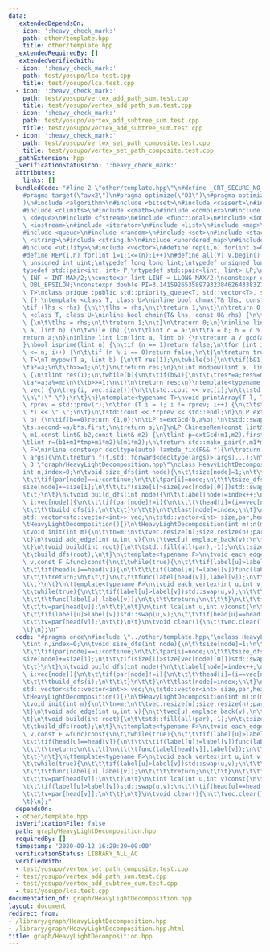 ```yaml
---
data:
  _extendedDependsOn:
  - icon: ':heavy_check_mark:'
    path: other/template.hpp
    title: other/template.hpp
  _extendedRequiredBy: []
  _extendedVerifiedWith:
  - icon: ':heavy_check_mark:'
    path: test/yosupo/lca.test.cpp
    title: test/yosupo/lca.test.cpp
  - icon: ':heavy_check_mark:'
    path: test/yosupo/vertex_add_path_sum.test.cpp
    title: test/yosupo/vertex_add_path_sum.test.cpp
  - icon: ':heavy_check_mark:'
    path: test/yosupo/vertex_add_subtree_sum.test.cpp
    title: test/yosupo/vertex_add_subtree_sum.test.cpp
  - icon: ':heavy_check_mark:'
    path: test/yosupo/vertex_set_path_composite.test.cpp
    title: test/yosupo/vertex_set_path_composite.test.cpp
  _pathExtension: hpp
  _verificationStatusIcon: ':heavy_check_mark:'
  attributes:
    links: []
  bundledCode: "#line 2 \"other/template.hpp\"\n#define _CRT_SECURE_NO_WARNINGS\n\
    #pragma target(\"avx2\")\n#pragma optimize(\"O3\")\n#pragma optimize(\"unroll-loops\"\
    )\n#include <algorithm>\n#include <bitset>\n#include <cassert>\n#include <cfloat>\n\
    #include <climits>\n#include <cmath>\n#include <complex>\n#include <ctime>\n#include\
    \ <deque>\n#include <fstream>\n#include <functional>\n#include <iomanip>\n#include\
    \ <iostream>\n#include <iterator>\n#include <list>\n#include <map>\n#include <memory>\n\
    #include <queue>\n#include <random>\n#include <set>\n#include <stack>\n#include\
    \ <string>\n#include <string.h>\n#include <unordered_map>\n#include <unordered_set>\n\
    #include <utility>\n#include <vector>\n#define rep(i,n) for(int i=0;i<(n);i++)\n\
    #define REP(i,n) for(int i=1;i<=(n);i++)\n#define all(V) V.begin(),V.end()\ntypedef\
    \ unsigned int uint;\ntypedef long long lint;\ntypedef unsigned long long ulint;\n\
    typedef std::pair<int, int> P;\ntypedef std::pair<lint, lint> LP;\nconstexpr int\
    \ INF = INT_MAX/2;\nconstexpr lint LINF = LLONG_MAX/2;\nconstexpr double eps =\
    \ DBL_EPSILON;\nconstexpr double PI=3.141592653589793238462643383279;\ntemplate<class\
    \ T>\nclass prique :public std::priority_queue<T, std::vector<T>, std::greater<T>>\
    \ {};\ntemplate <class T, class U>\ninline bool chmax(T& lhs, const U& rhs) {\n\
    \tif (lhs < rhs) {\n\t\tlhs = rhs;\n\t\treturn 1;\n\t}\n\treturn 0;\n}\ntemplate\
    \ <class T, class U>\ninline bool chmin(T& lhs, const U& rhs) {\n\tif (lhs > rhs)\
    \ {\n\t\tlhs = rhs;\n\t\treturn 1;\n\t}\n\treturn 0;\n}\ninline lint gcd(lint\
    \ a, lint b) {\n\twhile (b) {\n\t\tlint c = a;\n\t\ta = b; b = c % b;\n\t}\n\t\
    return a;\n}\ninline lint lcm(lint a, lint b) {\n\treturn a / gcd(a, b) * b;\n\
    }\nbool isprime(lint n) {\n\tif (n == 1)return false;\n\tfor (int i = 2; i * i\
    \ <= n; i++) {\n\t\tif (n % i == 0)return false;\n\t}\n\treturn true;\n}\ntemplate<typename\
    \ T>\nT mypow(T a, lint b) {\n\tT res(1);\n\twhile(b){\n\t\tif(b&1)res*=a;\n\t\
    \ta*=a;\n\t\tb>>=1;\n\t}\n\treturn res;\n}\nlint modpow(lint a, lint b, lint m)\
    \ {\n\tlint res(1);\n\twhile(b){\n\t\tif(b&1){\n\t\t\tres*=a;res%=m;\n\t\t}\n\t\
    \ta*=a;a%=m;\n\t\tb>>=1;\n\t}\n\treturn res;\n}\ntemplate<typename T>\nvoid printArray(std::vector<T>&\
    \ vec) {\n\trep(i, vec.size()){\n\t\tstd::cout << vec[i];\n\t\tstd::cout<<(i==(int)vec.size()-1?\"\
    \\n\":\" \");\n\t}\n}\ntemplate<typename T>\nvoid printArray(T l, T r) {\n\tT\
    \ rprev = std::prev(r);\n\tfor (T i = l; i != rprev; i++) {\n\t\tstd::cout <<\
    \ *i << \" \";\n\t}\n\tstd::cout << *rprev << std::endl;\n}\nLP extGcd(lint a,lint\
    \ b) {\n\tif(b==0)return {1,0};\n\tLP s=extGcd(b,a%b);\n\tstd::swap(s.first,s.second);\n\
    \ts.second-=a/b*s.first;\n\treturn s;\n}\nLP ChineseRem(const lint& b1,const lint&\
    \ m1,const lint& b2,const lint& m2) {\n\tlint p=extGcd(m1,m2).first;\n\tlint tmp=(b2-b1)*p%m2;\n\
    \tlint r=(b1+m1*tmp+m1*m2)%(m1*m2);\n\treturn std::make_pair(r,m1*m2);\n}\ntemplate<typename\
    \ F>\ninline constexpr decltype(auto) lambda_fix(F&& f){\n\treturn [f=std::forward<F>(f)](auto&&...\
    \ args){\n\t\treturn f(f,std::forward<decltype(args)>(args)...);\n\t};\n}\n#line\
    \ 3 \"graph/HeavyLightDecomposition.hpp\"\nclass HeavyLightDecomposition{\n\t\
    int n,index=0;\n\tvoid size_dfs(int node){\n\t\tsize[node]=1;\n\t\tfor(int &i:vec[node]){\n\
    \t\t\tif(par[node]==i)continue;\n\t\t\tpar[i]=node;\n\t\t\tsize_dfs(i);\n\t\t\t\
    size[node]+=size[i];\n\t\t\tif(size[i]>size[vec[node][0]])std::swap(i,vec[node][0]);\n\
    \t\t}\n\t}\n\tvoid build_dfs(int node){\n\t\tlabel[node]=index++;\n\t\tfor(int&\
    \ i:vec[node]){\n\t\t\tif(par[node]!=i){\n\t\t\t\thead[i]=(i==vec[node][0]?head[node]:i);\n\
    \t\t\t\tbuild_dfs(i);\n\t\t\t}\n\t\t}\n\t\tlast[node]=index;\n\t}\npublic:\n\t\
    std::vector<std::vector<int>> vec;\n\tstd::vector<int> size,par,head,label,last;\n\
    \tHeavyLightDecomposition(){}\n\tHeavyLightDecomposition(int m):n(m){init(n);}\n\
    \tvoid init(int m){\n\t\tn=m;\n\t\tvec.resize(n);size.resize(n);par.resize(n);head.resize(n);label.resize(n);last.resize(n);\n\
    \t}\n\tvoid add_edge(int u,int v){\n\t\tvec[u].emplace_back(v);\n\t\tvec[v].emplace_back(u);\n\
    \t}\n\tvoid build(int root){\n\t\tstd::fill(all(par),-1);\n\t\tsize_dfs(root);\n\
    \t\tbuild_dfs(root);\n\t}\n\ttemplate<typename F>\n\tvoid each_edge(int u,int\
    \ v,const F &func)const{\n\t\twhile(true){\n\t\t\tif(label[u]>label[v])std::swap(u,v);\n\
    \t\t\tif(head[u]==head[v]){\n\t\t\t\tif(label[u]!=label[v])func(label[u]+1,label[v]);\n\
    \t\t\t\treturn;\n\t\t\t}\n\t\t\tfunc(label[head[v]],label[v]);\n\t\t\tv=par[head[v]];\n\
    \t\t}\n\t}\n\ttemplate<typename F>\n\tvoid each_vertex(int u,int v,const F& func)const{\n\
    \t\twhile(true){\n\t\t\tif(label[u]>label[v])std::swap(u,v);\n\t\t\tif(head[u]==head[v]){\n\
    \t\t\t\tfunc(label[u],label[v]);\n\t\t\t\treturn;\n\t\t\t}\n\t\t\tfunc(label[head[v]],label[v]);\n\
    \t\t\tv=par[head[v]];\n\t\t}\n\t}\n\tint lca(int u,int v)const{\n\t\twhile(true){\n\
    \t\t\tif(label[u]>label[v])std::swap(u,v);\n\t\t\tif(head[u]==head[v])return u;\n\
    \t\t\tv=par[head[v]];\n\t\t}\n\t}\n\tvoid clear(){\n\t\tvec.clear();size.clear();par.clear();head.clear();label.clear();last.clear();\n\
    \t}\n};\n"
  code: "#pragma once\n#include \"../other/template.hpp\"\nclass HeavyLightDecomposition{\n\
    \tint n,index=0;\n\tvoid size_dfs(int node){\n\t\tsize[node]=1;\n\t\tfor(int &i:vec[node]){\n\
    \t\t\tif(par[node]==i)continue;\n\t\t\tpar[i]=node;\n\t\t\tsize_dfs(i);\n\t\t\t\
    size[node]+=size[i];\n\t\t\tif(size[i]>size[vec[node][0]])std::swap(i,vec[node][0]);\n\
    \t\t}\n\t}\n\tvoid build_dfs(int node){\n\t\tlabel[node]=index++;\n\t\tfor(int&\
    \ i:vec[node]){\n\t\t\tif(par[node]!=i){\n\t\t\t\thead[i]=(i==vec[node][0]?head[node]:i);\n\
    \t\t\t\tbuild_dfs(i);\n\t\t\t}\n\t\t}\n\t\tlast[node]=index;\n\t}\npublic:\n\t\
    std::vector<std::vector<int>> vec;\n\tstd::vector<int> size,par,head,label,last;\n\
    \tHeavyLightDecomposition(){}\n\tHeavyLightDecomposition(int m):n(m){init(n);}\n\
    \tvoid init(int m){\n\t\tn=m;\n\t\tvec.resize(n);size.resize(n);par.resize(n);head.resize(n);label.resize(n);last.resize(n);\n\
    \t}\n\tvoid add_edge(int u,int v){\n\t\tvec[u].emplace_back(v);\n\t\tvec[v].emplace_back(u);\n\
    \t}\n\tvoid build(int root){\n\t\tstd::fill(all(par),-1);\n\t\tsize_dfs(root);\n\
    \t\tbuild_dfs(root);\n\t}\n\ttemplate<typename F>\n\tvoid each_edge(int u,int\
    \ v,const F &func)const{\n\t\twhile(true){\n\t\t\tif(label[u]>label[v])std::swap(u,v);\n\
    \t\t\tif(head[u]==head[v]){\n\t\t\t\tif(label[u]!=label[v])func(label[u]+1,label[v]);\n\
    \t\t\t\treturn;\n\t\t\t}\n\t\t\tfunc(label[head[v]],label[v]);\n\t\t\tv=par[head[v]];\n\
    \t\t}\n\t}\n\ttemplate<typename F>\n\tvoid each_vertex(int u,int v,const F& func)const{\n\
    \t\twhile(true){\n\t\t\tif(label[u]>label[v])std::swap(u,v);\n\t\t\tif(head[u]==head[v]){\n\
    \t\t\t\tfunc(label[u],label[v]);\n\t\t\t\treturn;\n\t\t\t}\n\t\t\tfunc(label[head[v]],label[v]);\n\
    \t\t\tv=par[head[v]];\n\t\t}\n\t}\n\tint lca(int u,int v)const{\n\t\twhile(true){\n\
    \t\t\tif(label[u]>label[v])std::swap(u,v);\n\t\t\tif(head[u]==head[v])return u;\n\
    \t\t\tv=par[head[v]];\n\t\t}\n\t}\n\tvoid clear(){\n\t\tvec.clear();size.clear();par.clear();head.clear();label.clear();last.clear();\n\
    \t}\n};"
  dependsOn:
  - other/template.hpp
  isVerificationFile: false
  path: graph/HeavyLightDecomposition.hpp
  requiredBy: []
  timestamp: '2020-09-12 16:29:29+09:00'
  verificationStatus: LIBRARY_ALL_AC
  verifiedWith:
  - test/yosupo/vertex_set_path_composite.test.cpp
  - test/yosupo/vertex_add_path_sum.test.cpp
  - test/yosupo/vertex_add_subtree_sum.test.cpp
  - test/yosupo/lca.test.cpp
documentation_of: graph/HeavyLightDecomposition.hpp
layout: document
redirect_from:
- /library/graph/HeavyLightDecomposition.hpp
- /library/graph/HeavyLightDecomposition.hpp.html
title: graph/HeavyLightDecomposition.hpp
---
```

